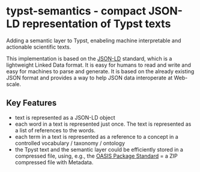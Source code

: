 # typst-semantics - compact JSON-LD representation of Typst texts

Adding a semantic layer to Typst, enabeling machine interpretable and actionable scientific texts.

This implementation is based on the [JSON-LD](https://json-ld.org/) standard, which is a lightweight Linked Data format. It is easy for humans to read and write and easy for machines to parse and generate. It is based on the already existing JSON format and provides a way to help JSON data interoperate at Web-scale.


## Key Features

- text is represented as a JSON-LD object
- each word in a text is represented just once. The text is represented as a list of references to the words.
- each term in a text is represented as a reference to a concept in a controlled vocabulary / taxonomy / ontology 
- the Tpyst text and the semantic layer could be efficiently stored in a compressed file, using, e.g., the [OASIS Package Standard](docs.oasis-open.org/office/v1.2/os/OpenDocument-v1.2-os-part3.html) = a ZIP compressed file with Metadata.

